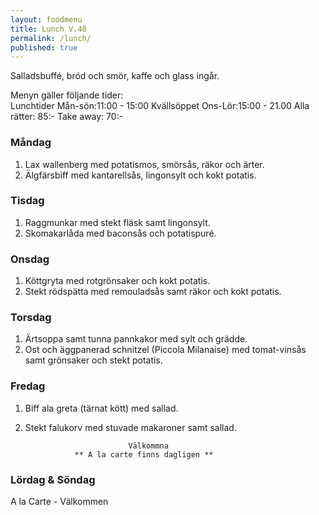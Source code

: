 ```yaml
---
layout: foodmenu
title: Lunch V.48
permalink: /lunch/
published: true
---
```

Salladsbuffé, bröd och smör, kaffe och glass ingår.

Menyn gäller följande tider:  
Lunchtider  Mån-sön:11:00 - 15:00
Kvällsöppet Ons-Lör:15:00 - 21.00
Alla rätter: 85:- Take away: 70:- 

### Måndag
1. Lax wallenberg med potatismos, smörsås, räkor och ärter.
2. Älgfärsbiff med kantarellsås, lingonsylt och kokt potatis.

### Tisdag
1. Raggmunkar med stekt fläsk samt lingonsylt.
2. Skomakarlåda med baconsås och potatispuré.

### Onsdag
1. Köttgryta med rotgrönsaker och kokt potatis.
2. Stekt rödspätta med remouladsås samt räkor och kokt potatis.

### Torsdag
1. Ärtsoppa samt tunna pannkakor med sylt och grädde. 
2. Ost och äggpanerad schnitzel (Piccola Milanaise) med tomat-vinsås samt grönsaker och stekt potatis.
 
### Fredag
1. Biff ala greta (tärnat kött) med sallad.
2. Stekt falukorv med stuvade makaroner samt sallad.
                                                                        
                              Välkommna
                  ** A la carte finns dagligen **  
### Lördag & Söndag
A la Carte - Välkommen

